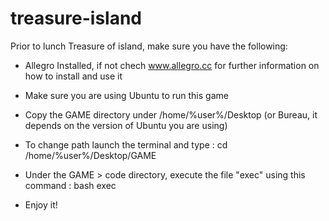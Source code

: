 # treasure-island
Prior to lunch Treasure of island, make sure you have the following:

- Allegro Installed, if not chech www.allegro.cc for further information on how to install and use it

- Make sure you are using Ubuntu to run this game

- Copy the GAME directory under /home/%user%/Desktop (or Bureau, it depends on the version of Ubuntu you are using)

- To change path launch the terminal and type : 		cd /home/%user%/Desktop/GAME

- Under the GAME > code directory, execute the file "exec" using this command : 		bash exec

- Enjoy it!
